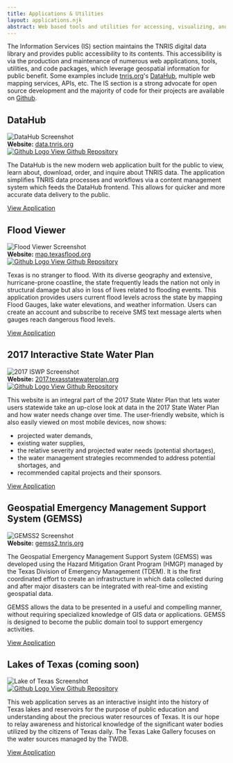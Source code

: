 ```yaml
---
title: Applications & Utilities
layout: applications.njk
abstract: Web based tools and utilities for accessing, visualizing, and interacting with geospatial information.
---
```


The Information Services (IS) section maintains the TNRIS digital data library and provides public accessibility to its contents. This accessibility is via the production and maintenance of numerous web applications, tools, utilities, and code packages, which leverage geospatial information for public benefit. Some examples include <a href="https://tnris.org">tnris.org</a>&#39;s <a href="https://data.tnris.org">DataHub</a>, multiple web mapping services, APIs, etc. The IS section is a strong advocate for open source development and the majority of code for their projects are available on <a href="https://github.com/TNRIS/" target="github">Github</a>.

<h2>DataHub</h2>
<img src="https://cdn.tnris.org/images/dataHub.png" class="img-responsive" alt="DataHub Screenshot" title="data.tnris.org"/>
<div class="well well-bg link-well row">
  <div class="col-md-6"><strong>Website:</strong> <a href="https://data.tnris.org" title="data.tnris.org" target="app">data.tnris.org</a></div>
  <div class="col-md-6">
    <a href="https://github.com/TNRIS/dataHub" target="github">
      <img src="https://cdn.tnris.org/images/github.svg" class="github-logo" title="DataHub Github Repo" alt="Github Logo" /> View Github Repository
    </a>
  </div>
</div>
<p>
  The DataHub is the new modern web application built for the public to view, learn about, download, order, and inquire about TNRIS data. The application simplifies TNRIS data processes and workflows via a content management system which feeds the DataHub frontend. This allows for quicker and more accurate data delivery to the public.
</p>
<p>
  <a class="btn btn-tnris btn-lg" href="https://data.tnris.org" target="app"> View Application</a>
</p>

<h2>Flood Viewer</h2>
<img src="https://cdn.tnris.org/images/flood.png" class="img-responsive" alt="Flood Viewer Screenshot" title="map.texasflood.org"/>
<div class="well well-bg link-well row">
  <div class="col-md-6"><strong>Website:</strong> <a href="https://map.texasflood.org" title="map.texasflood.org" target="app">map.texasflood.org</a></div>
  <div class="col-md-6">
    <a href="https://github.com/TNRIS/flood" target="github">
      <img src="https://cdn.tnris.org/images/github.svg" class="github-logo" title="Flood Viewer Github Repo" alt="Github Logo" /> View Github Repository
    </a>
  </div>
</div>
<p>
  Texas is no stranger to flood. With its diverse geography and extensive, hurricane-prone coastline, the state frequently leads the nation not only in structural damage but also in loss of lives related to flooding events. This application provides users current flood levels across the state by mapping Flood Gauges, lake water elevations, and weather information. Users can create an account and subscribe to receive SMS text message alerts when gauges reach dangerous flood levels.
</p>
<p>
  <a class="btn btn-tnris btn-lg" href="https://map.texasflood.org" target="app"> View Application</a>
</p>

<h2>2017 Interactive State Water Plan</h2>
<img src="https://cdn.tnris.org/images/iswp2017.png" class="img-responsive" alt="2017 ISWP Screenshot" title="2017.texasstatewaterplan.org"/>
<div class="well well-bg link-well row">
  <div class="col-md-6"><strong>Website:</strong>
    <a href="https://2017.texasstatewaterplan.org" title="2017.texasstatewaterplan.org" target="app">2017.texasstatewaterplan.org</a>
  </div>
  <div class="col-md-6">
    <a href="https://github.com/TNRIS/iswp2017" target="github">
      <img src="https://cdn.tnris.org/images/github.svg" class="github-logo" title="2017 ISWP Github Repo" alt="Github Logo" /> View Github Repository
    </a>
  </div>
</div>
<p>
  This website is an integral part of the 2017 State Water Plan that lets water users statewide take an up-close look at data in the 2017 State Water Plan and how water needs change over time. The user-friendly website, which is also easily viewed on most mobile devices, now shows:
</p>
<ul>
  <li>projected water demands,</li>
  <li>existing water supplies,</li>
  <li>the relative severity and projected water needs (potential shortages),</li>
  <li>the water management strategies recommended to address potential shortages, and</li>
  <li>recommended capital projects and their sponsors.</li>
</ul>
<p>
  <a class="btn btn-tnris btn-lg" href="https://2017.texasstatewaterplan.org" target="app"> View Application</a>
</p>

<h2>Geospatial Emergency Management Support System (GEMSS)</h2>
<img src="https://cdn.tnris.org/images/gemss2.png" class="img-responsive" alt="GEMSS2 Screenshot" title="gemss2.tnris.org"/>
<div class="well well-bg link-well row">
  <div class="col-md-6"><strong>Website:</strong>
    <a href="https://gemss2.tnris.org/" title="gemss2.tnris.org" target="app">gemss2.tnris.org</a>
  </div>
</div>
<p>
  The Geospatial Emergency Management Support System (GEMSS) was developed using the Hazard Mitigation Grant Program (HMGP) managed by the Texas Division of Emergency Management (TDEM). It is the first coordinated effort to create an infrastructure in which data collected during and after major disasters can be integrated with real-time and existing geospatial data.
</p>
<p>
  GEMSS allows the data to be presented in a useful and compelling manner, without requiring specialized knowledge of GIS data or applications. GEMSS is designed to become the public domain tool to support emergency activities.
</p>
<p>
  <a class="btn btn-tnris btn-lg" href="https://gemss2.tnris.org/" target="app"> View Application</a>
</p>

<h2>Lakes of Texas (coming soon)</h2>
<img src="https://cdn.tnris.org/images/lakegallery.png" class="img-responsive screenshot" alt="Lake of Texas Screenshot" title="lake-gallery.tnris.org"/>
<div class="well well-bg link-well row">
  <div class="col-md-6">
    <a href="https://github.com/TNRIS/lake-gallery" target="github">
      <img src="https://cdn.tnris.org/images/github.svg" class="github-logo" title="Lake Gallery Github Repo" alt="Github Logo" /> View Github Repository
    </a>
  </div>
  <!-- <div class="col-md-6"> <strong>Website:</strong>
    <a href="https://lake-gallery.tnris.org/" title="lake-gallery.tnris.org" target="app">lake-gallery.tnris.org</a>
  </div> -->
</div>
<p>
  This web application serves as an interactive insight into the history of Texas lakes and reservoirs for the purpose of public education and understanding about the precious water resources of Texas. It is our hope to relay awareness and historical knowledge of the significant water bodies utilized by the citizens of Texas daily. The Texas Lake Gallery focuses on the water sources managed by the TWDB.
</p>
<p>
  <a class="btn btn-tnris btn-lg disabled" href="https://lake-gallery.tnris.org/" target="app"> View Application</a>
</p>
